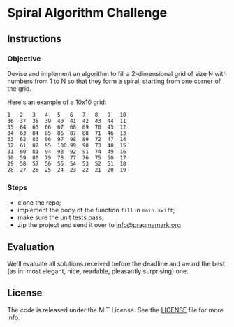 # Spiral Algorithm Challenge

## Instructions

### Objective

Devise and implement an algorithm to fill a 2-dimensional grid of size N
with numbers from 1 to N so that they form a spiral, starting from one corner
of the grid.

Here's an example of a 10x10 grid:

```
1   2 	3  	4  	5  	6  	7  	8  	9  	10
36	37	38	39	40	41	42	43	44	11
35	64	65	66	67	68	69	70	45	12
34	63	84	85	86	87	88	71	46	13
33	62	83	96	97	98	89	72	47	14
32	61	82	95	100	99	90	73	48	15
31	60	81	94	93	92	91	74	49	16
30	59	80	79	78	77	76	75	50	17
29	58	57	56	55	54	53	52	51	18
28	27	26	25	24	23	22	21	20	19
```

### Steps

* clone the repo;
* implement the body of the function `fill` in `main.swift`;
* make sure the unit tests pass;
* zip the project and send it over to info@pragmamark.org

## Evaluation

We'll evaluate all solutions received before the deadline and award the best
(as in: most elegant, nice, readable, pleasantly surprising) one.

## License

The code is released under the MIT License. See the [LICENSE](https://github.com/pragmamark/SpiralChallenge/blob/master/LICENSE) file for more info.
